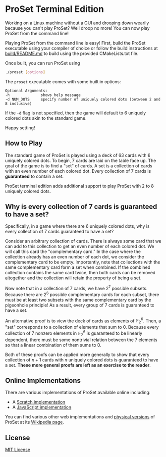 # ProSet Terminal Edition

Working on a Linux machine without a GUI and drooping down wearily because you can't play ProSet? Well droop no more! You can now play ProSet from the command line!

Playing ProSet from the command line is easy! First, build the ProSet executable using your compiler of choice or follow the build instructions at [build/README.md](build/README.md) to build using the provided CMakeLists.txt file.

Once built, you can run ProSet using
```bash
./proset [options]
```

The `proset` executable comes with some built in options:
```
Optional Arguments:
-h              shows help message
-d NUM_DOTS     specify number of uniquely colored dots (between 2 and 8 inclusive)
```
If the `-d` flag is not specified, then the game will default to 6 uniquely colored dots akin to the standard game.

Happy setting!

## How to Play
The standard game of ProSet is played using a deck of 63 cards with 6 uniquely colored dots. To begin, 7 cards are laid on the table face up. The goal of the game is to find a "set" of cards. A set is a collection of cards with an even number of each colored dot. Every collection of 7 cards is **guaranteed** to contain a set.

ProSet terminal edition adds additional support to play ProSet with 2 to 8 uniquely colored dots.

## Why is every collection of 7 cards is guaranteed to have a set?
Specifically, in a game where there are $6$ uniquely colored dots, why is every collection of $7$ cards guaranteed to have a set?

Consider an arbitrary collection of cards. There is always some card that we can add to this collection to get an even number of each colored dot. We will call this card the "complementary card." In the case where the collection already has an even number of each dot, we consider the complementary card to be empty. Importantly, note that collections with the same complementary card form a set when combined. If the combined collection contains the same card twice, then both cards can be removed altogether and the collection will retain the property of being a set.

Now note that in a collection of $7$ cards, we have $2^7$ possible subsets. Because there are $2^6$ possible complementary cards for each subset, there must be at least two subsets with the same complementary card by the pigeonhole principle! As a result, every group of 7 cards is guaranteed to have a set.

An alternative proof is to view the deck of cards as elements of $\mathbb{F}_2^6$. Then, a "set" corresponds to a collection of elements that sum to $0$. Because every collection of $7$ nonzero elements in $\mathbb{F}_2^6$ is guaranteed to be linearly dependent, there must be some nontrivial relation between the $7$ elements so that a linear combination of them sums to $0$.

Both of these proofs can be applied more generally to show that every collection of $n+1$ cards with $n$ uniquely colored dots is guaranteed to have a set. **These more general proofs are left as an exercise to the reader**.

## Online Implementations
There are various implementations of ProSet available online including:
- A [Scratch implementation](https://scratch.mit.edu/projects/992397812/)
- A [JavaScript implementation](https://www.prosetgame.com/)

You can find various other web implementations and [physical versions](https://www.thegamecrafter.com/games/proset) of ProSet at its [Wikipedia page](https://en.wikipedia.org/wiki/Projective_Set_(game)).

## License
[MIT License](LICENSE)
